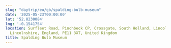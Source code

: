 ```yaml
---
slug: "daytrip/eu/gb/spalding-bulb-museum"
date: '2025-05-23T00:00:00'
lat: '52.8230084'
lng: '-0.1541754'
location: Surfleet Road, Pinchbeck CP, Crossgate, South Holland, Lincolnshire, Greater
  Lincolnshire, England, PE11 3XT, United Kingdom
title: Spalding Bulb Museum
---
```




